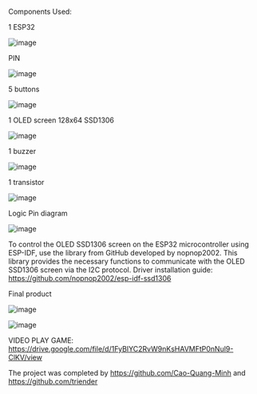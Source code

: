 Components Used:

1 ESP32

![image](https://github.com/Cao-Quang-Minh/CE103-microcontroller-microprocessor/assets/63891954/2ed578e2-2c69-4766-9dbb-bd7407d6b127)

PIN

![image](https://github.com/Cao-Quang-Minh/CE103-microcontroller-microprocessor/assets/63891954/6a87a525-c161-4488-9063-c44268671292)


5 buttons

![image](https://github.com/Cao-Quang-Minh/CE103-microcontroller-microprocessor/assets/63891954/05767904-7d36-41ce-b1a3-0390c39aabf8)


1 OLED screen 128x64 SSD1306

![image](https://github.com/Cao-Quang-Minh/CE103-microcontroller-microprocessor/assets/63891954/240cd7f0-42f2-4baa-8bf9-a1fd4a0ad6ad)


1 buzzer

![image](https://github.com/Cao-Quang-Minh/CE103-microcontroller-microprocessor/assets/63891954/b1880dff-b053-4d97-a922-edf9bf0c641c)


1 transistor

![image](https://github.com/Cao-Quang-Minh/CE103-microcontroller-microprocessor/assets/63891954/ebd83812-7b30-4a3f-b72e-9d8f039f02c2)


Logic Pin diagram

![image](https://github.com/Cao-Quang-Minh/CE103-microcontroller-microprocessor/assets/63891954/a3837fac-c8d6-4250-a145-8163269d9249)


To control the OLED SSD1306 screen on the ESP32 microcontroller using ESP-IDF, use the library from GitHub developed by nopnop2002. This library provides the necessary functions to communicate with the OLED SSD1306 screen via the I2C protocol.
Driver installation guide: https://github.com/nopnop2002/esp-idf-ssd1306

Final product

![image](https://github.com/Cao-Quang-Minh/CE103-microcontroller-microprocessor/assets/63891954/d7e0ed64-6794-41ab-aed4-39363c32876a)

![image](https://github.com/Cao-Quang-Minh/CE103-microcontroller-microprocessor/assets/63891954/27e3d4fc-1190-4872-9641-1937cb2a9e41)


VIDEO PLAY GAME: https://drive.google.com/file/d/1FyBIYC2RvW9nKsHAVMFtP0nNul9-ClKV/view


The project was completed by https://github.com/Cao-Quang-Minh and https://github.com/triender

